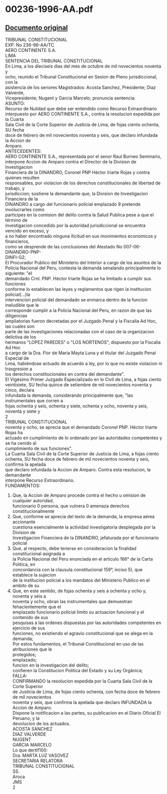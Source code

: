 
00236-1996-AA.pdf
=================
  
[Documento original](https://tc.gob.pe/jurisprudencia/1998/00236-1996-AA.pdf)  
---  
TRIBUNAL CONSTITUCIONAL  
EXP. No 236-96-AA/TC  
AERO CONTINENTE S.A.  
LIMA  
SENTENCIA DEL TRIBUNAL CONSTITUCIONAL  
En Lima, a los dieciseis dias del mes de octubre de mil novecientos noventa y  
ocho, reunido el Tribunal Constitucional en Sesion de Pleno jurisdiccional, con la  
asistencia de los senores Magistrados: Acosta Sanchez, Presidente; Diaz Valverde,  
Vicepresidente; Nugent y Garcia Marcelo; pronuncia sentencia:  
ASUNTO:  
Recurso de Nulidad que debe ser entendido como Recurso Extraordinario  
interpuesto por AERO CONTINENTE S.A., contra la resolucion expedida por la Cuarta  
Sala Civil de la Corte Superior de Justicia de Lima, de fojas ciento ochenta, SU fecha  
doce de febrero de mil novecientos noventa y seis, que declaro infundada la Accion de  
Amparo.  
ANTECEDENTES:  
AERO CONTINENTE S.A., representada por el senor Raul Burneo Seminario,  
interpone Accion de Amparo contra el Director de la Division de Investigacion  
Financiera de la DINANDRO, Coronel PNP Héctor Iriarte Rojas y contra quienes resulten  
responsables, por violacion de los derechos constitucionales de libertad de trabajo, y  
jurisdiccion; sostiene la demandante que, la Division de Investigacion Financiera de la  
DINANDRO a cargo del funcionario policial emplazado 9 pretende involucrarles como  
participes en la comision del delito contra la Salud Publica pese a que el término de  
investigacion concedido por la autoridad jurisdiccional se encuentra vencido en exceso, y  
a no haber encontrado ninguna ilicitud en sus movimientos economicos y financieros,  
como se desprende de las conclusiones del Atestado No 007-06-DINANDRO-PNP-  
DINFI-G2;  
El Procurador Publico del Ministerio del Interior a cargo de los asuntos de la  
Policia Nacional del Peru, contesta la demanda senalando principalmente lo siguiente: "el  
demandado Crnl. PNP. Héctor Iriarte Rojas se ha limitado a cumplir sus funciones  
conforme lo establecen las leyes y reglamentos que rigen la institucion policial(...)la  
intervencion policial del demandado se enmarca dentro de la funcion ineludible que le  
corresponde cumplir a la Policia Nacional del Peru, en razon de que las diligencias  
ampliatorias fueron decretadas por el Juzgado Penal y la Fiscalia Ad Hoc, las cuales son  
parte de las investigaciones relacionadas con el caso de la organizacion delictiva de los  
hermanos "LOPEZ PAREDES" o "LOS NORTENOS", dispuesto por la Fiscalia Ad Hoc  
a cargo de la Dra. Flor de Maria Mayta Luna y el titular del Juzgado Penal Especial de  
Lima, habiéndose actuado de acuerdo a ley, por lo que no existe violacion ni trasgresion a  
los derechos constitucionales en contra del demandante".  
El Vigésimo Primer Juzgado Especializado en lo Civil de Lima, a fojas ciento  
veintisiete, SU fecha quince de setiembre de mil novecientos noventa y cinco, declara  
infundada la demanda, considerando principalmente que, "las instrumentales que corren a  
fojas ochenta y seis, ochenta y siete, ochenta y ocho, noventa y seis, noventa y siete y  
2  
TRIBUNAL CONSTITUCIONAL  
noventa y ocho, se aprecia que el demandado Coronel PNP. Héctor Iriarte Rojas ha  
actuado en cumplimiento de lo ordenado por las autoridades competentes y se ha cenido al  
cumplimiento de sus funciones".  
La Cuarta Sala Civil de la Corte Superior de Justicia de Lima, a fojas ciento  
ochenta, SU fecha doce de febrero de mil novecientos noventa y seis, confirma la apelada  
que declaro infundada la Accion de Amparo. Contra esta resolucion, la demandante  
interpone Recurso Extraordinario.  
FUNDAMENTOS:  
1. Que, la Accion de Amparo procede contra el hecho u omision de cualquier autoridad,  
funcionario 0 persona, que vulnera 0 amenaza derechos constitucionalmente  
2. Que, conforme se aprecia del texto de la demanda, la empresa aérea accionante  
cuestiona esencialmente la actividad investigatoria desplegada por la Division de  
Investigacion Financiera de la DINANDRO, jefaturada por el funcionario policial  
3. Que, al respecto, debe tenerse en consideracion la finalidad constitucional asignada a  
la Policia Nacional del Peru enunciada en el articulo 166° de la Carta Politica, en  
concordancia con la clausula constitucional 159°, inciso 5), que establece la sujecion  
de la institucion policial a los mandatos del Ministerio Publico en el ambito de su  
4. Que, en este sentido, de fojas ochenta y seis a ochenta y ocho y, noventa y seis a  
noventa y ocho, obran las instrumentales que demuestran fehacientemente que el  
emplazado funcionario policial limito su actuacion funcional y el contenido de sus  
pesquisas a las ordenes dispuestas por las autoridades competentes en ejercicio de sus  
funciones, no existiendo el agravio constitucional que se alega en la demanda;  
Por estos fundamentos, el Tribunal Constitucional en uso de las atribuciones que le  
protegidos;  
emplazado;  
funcion en la investigacion del delito;  
confieren la Constitucion Politica del Estado y su Ley Orgânica;  
FALLA:  
CONFIRMANDO la resolucion expedida por la Cuarta Sala Civil de la Corte Superior  
de Justicia de Lima, de fojas ciento ochenta, con fecha doce de febrero de mil novecientos  
noventa y seis, que confirma la apelada que declaro INFUNDADA la Accion de Amparo.  
Dispone la notificacion a las partes, su publicacion en el Diario Oficial El Peruano, y la  
devolucion de los actuados.  
ACOSTA SANCHEZ  
DIAZ VALVERDE  
NUGENT  
GARCIA MARCELO  
Lo que dertif100:  
Dra. MARTA LUZ VASOVEZ  
SECRETARIA RELATORA  
TRIBUNAL CONSTITUCIGNAL  
SS.  
Aroca  
JMS  
2